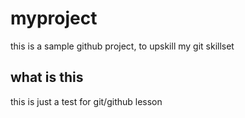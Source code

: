 # myproject
this is a sample github project, to upskill my git skillset

## what is this 
this is just a test for git/github lesson
